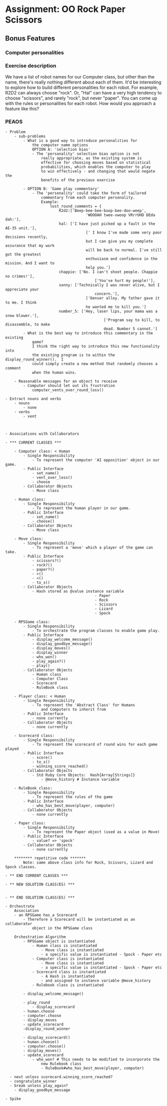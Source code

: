 # Assignment: OO Rock Paper Scissors

## Bonus Features
### Computer personalities

### Exercise description
We have a list of robot names for our Computer class, but other than the name, there's really nothing different about each of them. It'd be interesting to explore how to build different personalities for each robot. For example, R2D2 can always choose "rock". Or, "Hal" can have a very high tendency to choose "scissors", and rarely "rock", but never "paper". You can come up with the rules or personalities for each robot. How would you approach a feature like this?

### PEAOS
	- Problem
		- sub-problems
			- What is a good way to introduce personalities for
				the computer name options
				OPTION A: 'selection bias'
				- The 'personality' selection bias option is not 
					really appropriate, as the existing system is 
					effective for choosing moves based on statistical
					probabilities, which enables the computer to play
					to win effectively - and changing that would negate the 
					benefits of the previous exercise

			- OPTION B: 'Game play commentary'
				- The 'personality' could take the form of tailored 
					commentary from each computer personality.
					Example:
						lost_round_comments = {
							R2d2:['Beep-bee-bee-boop-bee-doo-weep', 
										'WOOOAH twee-vwoop VRrrUHD DEda dah:'],
							hal: ['I have just picked up a fault in the AE-35 unit.'],
										[' I know I've made some very poor decisions recently, 
										but I can give you my complete assurance that my work 
										will be back to normal. I've still got the greatest 
										enthusiasm and confidence in the mission. And I want to 
										help you.']
							chappie: ['No. I can't shoot people. Chappie no crimes!'],
											['You've hurt my people!'],
							sonny: ['Technically I was never alive, but I appreciate your 
											concern.'],
										['Denser alloy. My father gave it to me. I think 
										he wanted me to kill you.']
							number_5: ['Hey, laser lips, your mama was a snow blower.'],
												['Program say to kill, to disassemble, to make 
												dead. Number 5 cannot.']								
			- What is the best way to introduce this commentary in the existing
				game?									
				I think the right way to introduce this new functionality into 
				the existing program is to within the display_round_winner().  I 
				could simply create a new method that randomly chooses a comment
				when the human wins.		

		- Reasonable messages for an object to receive
			- Computer should let out its frustration
				computer_vents_over_round_loss()

	- Extract nouns and verbs
		- nouns
			- none
		- verbs
			- vent


			
	- Associations with Collaborators

	- *** CURRENT CLASSES ***

		- Computer class: < Human
			- Single Responsibility
				- To represent the computer 'AI opposition' object in our game.
			- Public Interface
				- set_name()
				- vent_over_loss()
				- choose	
			- Collaborator Objects
				- Move class

		- Human class:
			- Single Responsibility
				- To represent the human player in our game.
			- Public Interface
				- set_name()
				- choose()
			- Collaborator Objects
				- Move class

		- Move class:
			- Single Responsibility
				- To represent a 'move' which a player of the game can take.
			- Public Interface
				- scissors?()
				- rock?()
				- paper?()
				- >()
				- <()
				- to_s()
			- Collaborator Objects
				- Hash stored as @value instance variable
											- Paper
											- Rock 
											- Scissors
											- Lizard
											- Spock 

		- RPSGame class:
			- Single Responsibility
				- To orchestrate the program classes to enable game play.
			- Public Interface
				- display_welcome_message()
				- display_goodbye_message()
				- display_moves()
				- display_winner
				- who_won()
				- play_again?()
				- play()
			- Collaborator Objects
				- Human class
				- Computer Class
				- Scorecard
				- RuleBook class

		- Player class: < Human
			- Single Responsibility
				- To represent the 'Abstract Class' for Humans 
					and Computers to inherit from
			- Public Interface
				- none currently
			- Collaborator Objects
				- none currently

		- Scorecard class:
			- Single Responsibility
				- To represent the scorecard of round wins for each game played
			- Public Interface
				- score()
				- to_s()
				- winning_score_reached()
			- Collaborator Objects
				- Std Ruby Core Objects:  Hash{Array[Strings]}
					- @move_history # Instance variable

		- RuleBook class:
			- Single Responsibility
				- To represent the rules of the game
			- Public Interface
				- who_has_best_move(player, computer)
			- Collaborator Objects
				- none currently	

		- Paper class:
			- Single Responsibility
				- To represent the Paper object (used as a value in Move)
			- Public Interface
				- value? => 'spock'
			- Collaborator Objects
				- none currently

		******** repetitive code ******* 
			Note: same above class info for Rock, Scissors, Lizard and Spock classes.
	
	- ** END CURRENT CLASSES ***

	- ** NEW SOLUTION CLASS(ES) ***


	- ** END SOLUTION CLASS(ES) ***

	- Orchestrate
		Association
		- an RPSGame has_a Scorecard
			- Therefore a Scorecard will be instantiated as an collaborator 
				object in the RPSGame class

		Orchestration Algorithm
			- RPSGame object is instantiated
				- Human class is instantiated
					- Move class is instantiated
					- a specific value is instantiated - Spock - Paper etc
				- Computer class is instantiated
					- Move class is instantiated	
					- a specific value is instantiated - Spock - Paper etc
				- Scorecard class is instantiated
					- A Hash is instantiated
					- and assigned to instance variable @move_history
				- Rulebook class is instantiated

			- display_welcome_message()

			- play_round
				- display_scorecard
    		- human.choose
    		- computer.choose
    		- display_moves
    		- update_scorecard
    		-display_round_winner
			
			- display_scorecard()
			- human.choose()
			- computer.choose()
			- display_moves()
			- update_scorecard
				- who_won? # This needs to be modified to incorporate the 
					new Rulebook class
					- RuleBook#who_has_best_move(player, computer)  

      - next unless scorecard.winning_score_reached?
      - congratulate_winner
      - break unless play_again?
   		- display_goodbye_message
	
	- Spike
















